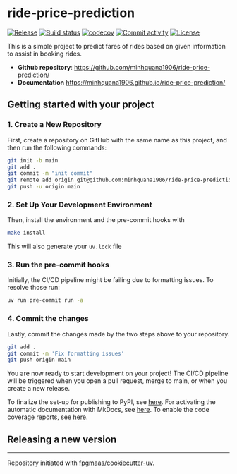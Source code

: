 # ride-price-prediction

[![Release](https://img.shields.io/github/v/release/minhquana1906/ride-price-prediction)](https://img.shields.io/github/v/release/minhquana1906/ride-price-prediction)
[![Build status](https://img.shields.io/github/actions/workflow/status/minhquana1906/ride-price-prediction/main.yml?branch=main)](https://github.com/minhquana1906/ride-price-prediction/actions/workflows/main.yml?query=branch%3Amain)
[![codecov](https://codecov.io/gh/minhquana1906/ride-price-prediction/branch/main/graph/badge.svg)](https://codecov.io/gh/minhquana1906/ride-price-prediction)
[![Commit activity](https://img.shields.io/github/commit-activity/m/minhquana1906/ride-price-prediction)](https://img.shields.io/github/commit-activity/m/minhquana1906/ride-price-prediction)
[![License](https://img.shields.io/github/license/minhquana1906/ride-price-prediction)](https://img.shields.io/github/license/minhquana1906/ride-price-prediction)

This is a simple project to predict fares of rides based on given information to assist in booking rides.

- **Github repository**: <https://github.com/minhquana1906/ride-price-prediction/>
- **Documentation** <https://minhquana1906.github.io/ride-price-prediction/>

## Getting started with your project

### 1. Create a New Repository

First, create a repository on GitHub with the same name as this project, and then run the following commands:

```bash
git init -b main
git add .
git commit -m "init commit"
git remote add origin git@github.com:minhquana1906/ride-price-prediction.git
git push -u origin main
```

### 2. Set Up Your Development Environment

Then, install the environment and the pre-commit hooks with

```bash
make install
```

This will also generate your `uv.lock` file

### 3. Run the pre-commit hooks

Initially, the CI/CD pipeline might be failing due to formatting issues. To resolve those run:

```bash
uv run pre-commit run -a
```

### 4. Commit the changes

Lastly, commit the changes made by the two steps above to your repository.

```bash
git add .
git commit -m 'Fix formatting issues'
git push origin main
```

You are now ready to start development on your project!
The CI/CD pipeline will be triggered when you open a pull request, merge to main, or when you create a new release.

To finalize the set-up for publishing to PyPI, see [here](https://fpgmaas.github.io/cookiecutter-uv/features/publishing/#set-up-for-pypi).
For activating the automatic documentation with MkDocs, see [here](https://fpgmaas.github.io/cookiecutter-uv/features/mkdocs/#enabling-the-documentation-on-github).
To enable the code coverage reports, see [here](https://fpgmaas.github.io/cookiecutter-uv/features/codecov/).

## Releasing a new version



---

Repository initiated with [fpgmaas/cookiecutter-uv](https://github.com/fpgmaas/cookiecutter-uv).
